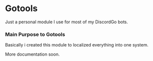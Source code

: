 # Gotools
Just a personal module I use for most of my DiscordGo bots.
  
### Main Purpose to Gotools
Basically i created this module to localized everything into one system.  
  
More documentation soon.
